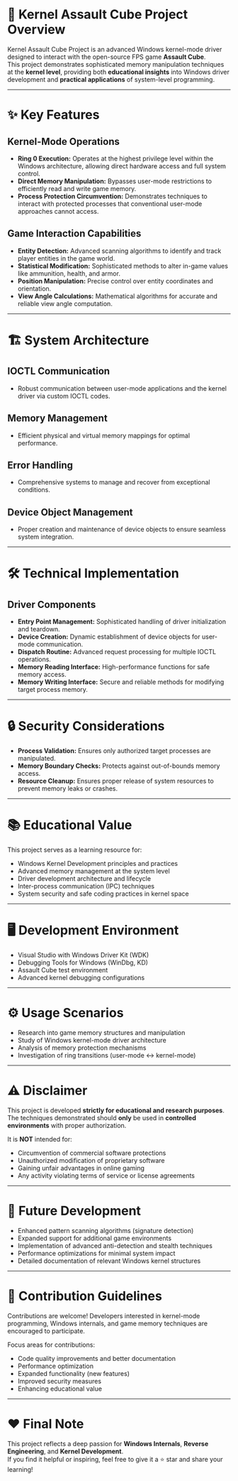# 🚀 Kernel Assault Cube Project Overview

Kernel Assault Cube Project is an advanced Windows kernel-mode driver designed to interact with the open-source FPS game **Assault Cube**.  
This project demonstrates sophisticated memory manipulation techniques at the **kernel level**, providing both **educational insights** into Windows driver development and **practical applications** of system-level programming.

---

# ✨ Key Features

## Kernel-Mode Operations

- **Ring 0 Execution:** Operates at the highest privilege level within the Windows architecture, allowing direct hardware access and full system control.
- **Direct Memory Manipulation:** Bypasses user-mode restrictions to efficiently read and write game memory.
- **Process Protection Circumvention:** Demonstrates techniques to interact with protected processes that conventional user-mode approaches cannot access.

## Game Interaction Capabilities

- **Entity Detection:** Advanced scanning algorithms to identify and track player entities in the game world.
- **Statistical Modification:** Sophisticated methods to alter in-game values like ammunition, health, and armor.
- **Position Manipulation:** Precise control over entity coordinates and orientation.
- **View Angle Calculations:** Mathematical algorithms for accurate and reliable view angle computation.

---

# 🏗️ System Architecture

## IOCTL Communication

- Robust communication between user-mode applications and the kernel driver via custom IOCTL codes.

## Memory Management

- Efficient physical and virtual memory mappings for optimal performance.

## Error Handling

- Comprehensive systems to manage and recover from exceptional conditions.

## Device Object Management

- Proper creation and maintenance of device objects to ensure seamless system integration.

---

# 🛠️ Technical Implementation

## Driver Components

- **Entry Point Management:** Sophisticated handling of driver initialization and teardown.
- **Device Creation:** Dynamic establishment of device objects for user-mode communication.
- **Dispatch Routine:** Advanced request processing for multiple IOCTL operations.
- **Memory Reading Interface:** High-performance functions for safe memory access.
- **Memory Writing Interface:** Secure and reliable methods for modifying target process memory.

---

# 🔒 Security Considerations

- **Process Validation:** Ensures only authorized target processes are manipulated.
- **Memory Boundary Checks:** Protects against out-of-bounds memory access.
- **Resource Cleanup:** Ensures proper release of system resources to prevent memory leaks or crashes.

---

# 📚 Educational Value

This project serves as a learning resource for:

- Windows Kernel Development principles and practices
- Advanced memory management at the system level
- Driver development architecture and lifecycle
- Inter-process communication (IPC) techniques
- System security and safe coding practices in kernel space

---

# 🖥️ Development Environment

- Visual Studio with Windows Driver Kit (WDK)
- Debugging Tools for Windows (WinDbg, KD)
- Assault Cube test environment
- Advanced kernel debugging configurations

---

# ⚙️ Usage Scenarios

- Research into game memory structures and manipulation
- Study of Windows kernel-mode driver architecture
- Analysis of memory protection mechanisms
- Investigation of ring transitions (user-mode ↔ kernel-mode)

---

# ⚠️ Disclaimer

This project is developed **strictly for educational and research purposes**.  
The techniques demonstrated should **only** be used in **controlled environments** with proper authorization.

It is **NOT** intended for:

- Circumvention of commercial software protections
- Unauthorized modification of proprietary software
- Gaining unfair advantages in online gaming
- Any activity violating terms of service or license agreements

---

# 🔮 Future Development

- Enhanced pattern scanning algorithms (signature detection)
- Expanded support for additional game environments
- Implementation of advanced anti-detection and stealth techniques
- Performance optimizations for minimal system impact
- Detailed documentation of relevant Windows kernel structures

---

# 🤝 Contribution Guidelines

Contributions are welcome! Developers interested in kernel-mode programming, Windows internals, and game memory techniques are encouraged to participate.

Focus areas for contributions:

- Code quality improvements and better documentation
- Performance optimization
- Expanded functionality (new features)
- Improved security measures
- Enhancing educational value

---

# ❤️ Final Note

This project reflects a deep passion for **Windows Internals**, **Reverse Engineering**, and **Kernel Development**.  
If you find it helpful or inspiring, feel free to give it a ⭐ star and share your learning!
